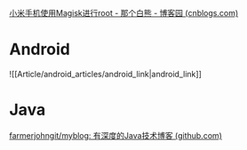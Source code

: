 [小米手机使用Magisk进行root - 那个白熊 - 博客园 (cnblogs.com)](https://www.cnblogs.com/amnotgcs/p/17550155.html)

# Android

![[Article/android_articles/android_link|android_link]]

# Java

[farmerjohngit/myblog: 有深度的Java技术博客 (github.com)](https://github.com/farmerjohngit/myblog)